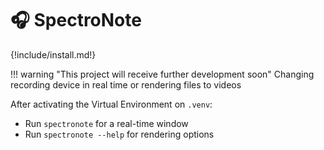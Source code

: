 # 🎧 SpectroNote

{!include/install.md!}

!!! warning "This project will receive further development soon"
    Changing recording device in real time or rendering files to videos

After activating the Virtual Environment on `.venv`:

- Run `spectronote` for a real-time window
- Run `spectronote --help` for rendering options
